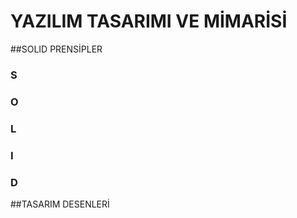 # YAZILIM TASARIMI VE MİMARİSİ

##SOLID PRENSİPLER

### S
### O
### L
### I
### D






##TASARIM DESENLERİ
